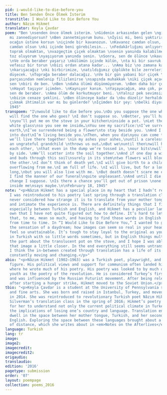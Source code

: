 ```yaml
---
pid: i-would-like-to-die-before-you
title: Ben Senden Önce Ölmek İsterim
transtitle: I Would Like to Die Before You
author: Nâzım Hikmet
translator: Keyla Çavdar
poem: "Ben \nsenden önce ölmek isterim. \nGidenin arkasından gelen \ngideni bulacak
  mı zannediyorsun? \nBen zannetmiyorum bunu. \nİyisi mi, beni yaktırırsın, \nodanda
  ocağın üstüne korsun \niçinde bir kavanozun. \nKavanoz camdan olsun, \nşeffaf, beyaz
  camdan olsun \nki içinde beni görebilesin... \nFedakârlığımı anlıyorsun: \nvazgeçtim
  toprak olmaktan, \nvazgeçtim çiçek olmaktan \nsenin yanında kalabilmek için. \nVe
  toz oluyorum \nyaşıyorum yanında senin. \nSonra, sen de ölünce \nkavanozuma gelirsin.
  \nVe orda beraber yaşarız \nkülümün içinde külün, \nta ki bir savruk gelin \nyahut
  vefasız bir torun \nbizi ordan atana kadar... \nAma biz \no zamana kadar \no kadar
  \nkarışacağız \nki birbirimize, \natıldığımız çöplükte bile zerrelerimiz \nyan yana
  düşecek. \nToprağa beraber dalacağız. \nVe bir gün yabani bir çiçek \nbu toprak
  parçasından nemlenip filizlenirse \nsapında muhakkak \niki çiçek açacak: \nbiri
  sen \nbiri de ben. \nBen \ndaha ölümü düşünmüyorum. \nBen daha bir çocuk doğuracağım.
  \nHayat taşıyor içimden. \nKaynıyor kanım. \nYaşayacağım, ama çok, pek çok, \nama
  sen de beraber. \nAma ölüm de korkutmuyor beni. \nYalnız pek sevimsiz buluyorum
  \nbizim cenaze şeklini. \nBen ölünceye kadar da \nbu düzelir herhalde. \nHapisten
  çıkmak ihtimalin var mı bu günlerde? \nİçimden bir şey: \nbelki diyor. \n\n18 Şubat
  1945"
transpoem: "I\nwould like to die before you.\nDo you suppose the one who comes\nbehind
  will find the one who goes? \nI don’t suppose so. \nBetter, you’ll have me burned,
  \nyou’ll put me on the stove in your kitchen\ninside a pot. \nLet the pot be glass,\ntranslucent,
  white glass\nso you see me inside…\nYou see my sacrifice:\nI’ve surrendered being
  earth,\nI’ve surrendered being a flower\nto stay beside you. \nAnd I’m disappearing
  into dust\nI’m living beside you.\nThen, when you die\nyou can come to my pot.\nAnd
  we’ll live there together \nin my ashes your ashes,\nuntil a careless bride\nor
  an ungrateful grandchild \nthrows us out…\nBut we\nuntil then\nwill have so completely\nmixed\ninto
  each other, \nthat even in the dump we’re tossed in, \nour bits\nwill fall side
  by side. \nWe’ll scatter into the soil together.\nAnd if one day a wild flower \nmoistens
  and buds through this soil\nsurely in its stem\ntwo flowers will bloom:\nYou one,\nI
  the other.\nI don’t think of death yet.\nI will give birth to a child. \nLife is
  overflowing from me.\nI am full of life. \nI will live, but for a long time, very
  long,\nbut you will also live with me. \nBut death doesn’t scare me either. \nThough
  I find the manner of our funeral\nquite unpleasant.\nAnd until I die,\nthis will
  change I suppose. \nIs there a chance you’ll get out of prison \none of these days?\nSomething
  inside me\nsays maybe.\n\nFebruary 18, 1945"
note: "<p>Nâzım Hikmet has a special place in my heart that I hadn’t realized before.
  I was reintroduced to his poetry last spring through a translation class. I had
  never considered how strange it is to translate from your mother tongue, how cautious
  and intimate the experience is. There are definitely things that I find untranslatable,
  especially between Turkish and English, and Hikmet has a peculiar language of his
  own that I have not quite figured out how to define. It’s hard to let go of words
  that, to me, mean so much, and having to find those words in English can feel impossible
  from time to time. In “I Would Like to Die Before You,” I wanted to get through
  the sensation of a daydream; how images can seem so real in your head yet they also
  feel so unattainable. It’s tough to stay loyal to the original as you can say things
  in Turkish with so little words sometimes, but in English things multiply. I love
  the part about the translucent pot on the stove, and I hope I was able to bring
  that image a little closer. In the end everything still seems untranslatable, but
  I think the in-between created through translation has a life of its own, and is
  constantly moving and changing.</p>"
abio: "<p>Nâzım Hikmet (1902–1963) was a Turkish poet, playwright, and revolutionary
  figure. His political views and support for communism often landed him in jail,
  where he wrote much of his poetry. His poetry was looked to by much of Turkey’s
  youth as the poetry of the revolution. He is considered Turkey’s first modern poet
  and was influenced by the Russian Futurist movement. After being released from jail
  after starting a hunger strike, Hikmet moved to the Soviet Union.</p>"
tbio: "<p>Keyla Çavdar is a student at the University of Pennsylvania studying English
  and fine arts. She was born and raised in Istanbul, Turkey, and moved to Philadelphia
  in 2014. She was reintroduced to revolutionary Turkish poet Nâzım Hikmet in Taije
  Silverman’s translation class in the spring of 2016; Hikmet’s poetry made it possible
  for her to understand not only the current political climate in Turkey, but also
  the implications of losing one’s country and language. Translation enabled her to
  dwell in the space between her mother tongue, Turkish, and her second language,
  English. Exploring the space between these languages brought about a consciousness
  of distance, which she writes about in <em>Notes on the Afterlives</em>.</p>"
language: Turkish
lang: tr
image:
image2:
imagecredit:
imagecredit2:
origaudio:
translaudio:
edition: '2016'
pagetype: submission
order: '07'
layout: poempage
collection: poems_2016
---
```

